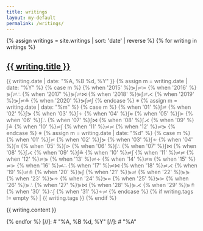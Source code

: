 ```yaml
---
title: writings
layout: my-default
permalink: /writings/
---
```


{% assign writings = site.writings | sort: 'date' | reverse %}
{% for writing in writings %}

<h2>
    <a href="{{ writing.url }}" >
        {{ writing.title }}
    </a>
    <br />
</h2>
<p style="font-size: 1em; color: #696969">
{{ writing.date  | date: "%A, %B %d, %Y" }}

<!-- 0 1 2 3 4 5 6 7 8 9 -->
<!-- ∫ ≓ ⋟ ∻ ≈ ⋗ ∴ ⋈ ⋌ ≗ -->

<span class="date sub">
{% assign m = writing.date | date: "%Y" %}
{% case m %}
  {% when '2015' %}⋟∫≓⋗
  {% when '2016' %}⋟∫≓∴
  {% when '2017' %}⋟∫≓⋈
  {% when '2018' %}⋟∫≓⋌
  {% when '2019' %}⋟∫≓≗
  {% when '2020' %}⋟∫≓∫
{% endcase %}
※
{% assign m = writing.date | date: "%m" %}
{% case m %}
  {% when '01' %}∫≓
  {% when '02' %}∫⋟
  {% when '03' %}∫∻
  {% when '04' %}∫≈
  {% when '05' %}∫⋗
  {% when '06' %}∫∴
  {% when '07' %}∫⋈
  {% when '08' %}∫⋌
  {% when '09' %}∫≗
  {% when '10' %}≓∫
  {% when '11' %}≓≓
  {% when '12' %}≓⋟
{% endcase %}
※
{% assign m = writing.date | date: "%d" %}
{% case m %}
  {% when '01' %}∫≓
  {% when '02' %}∫⋟
  {% when '03' %}∫∻
  {% when '04' %}∫≈
  {% when '05' %}∫⋗
  {% when '06' %}∫∴
  {% when '07' %}∫⋈
  {% when '08' %}∫⋌
  {% when '09' %}∫≗
  {% when '10' %}≓∫
  {% when '11' %}≓≓
  {% when '12' %}≓⋟
  {% when '13' %}≓∻
  {% when '14' %}≓≈
  {% when '15' %}≓⋗
  {% when '16' %}≓∴
  {% when '17' %}≓⋈
  {% when '18' %}≓⋌
  {% when '19' %}≓≗
  {% when '20' %}⋟∫
  {% when '21' %}⋟≓
  {% when '22' %}⋟⋟
  {% when '23' %}⋟∻
  {% when '24' %}⋟≈
  {% when '25' %}⋟⋗
  {% when '26' %}⋟∴
  {% when '27' %}⋟⋈
  {% when '28' %}⋟⋌
  {% when '29' %}⋟≗
  {% when '30' %}∴∫
  {% when '31' %}∻≓
{% endcase %}
</span>
<!-- https://github.com/Shopify/liquid/issues/223 -->
{% if writing.tags != empty %}
|
{{ writing.tags }}
{% endif %}
</p>
{{ writing.content }}

{% endfor %}
[//]: # "%A, %B %d, %Y"
[//]: # "%A"

